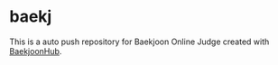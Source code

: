 # baekj
This is a auto push repository for Baekjoon Online Judge created with [BaekjoonHub](https://github.com/BaekjoonHub/BaekjoonHub).

